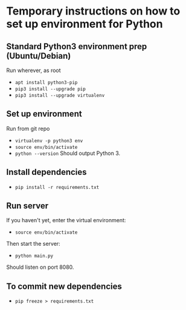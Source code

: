 # Temporary instructions on how to set up environment for Python

## Standard Python3 environment prep (Ubuntu/Debian)
Run wherever, as root
- `apt install python3-pip`
- `pip3 install --upgrade pip`
- `pip3 install --upgrade virtualenv`

## Set up environment
Run from git repo
- `virtualenv -p python3 env`
- `source env/bin/activate`
- `python --version`
Should output Python 3.

## Install dependencies
- `pip install -r requirements.txt`

## Run server
If you haven't yet, enter the virtual environment:
- `source env/bin/activate`

Then start the server:
- `python main.py`

Should listen on port 8080.

## To commit new dependencies
- `pip freeze > requirements.txt`
